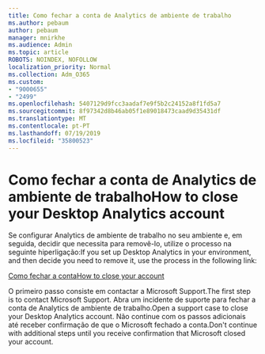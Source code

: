 ```yaml
---
title: Como fechar a conta de Analytics de ambiente de trabalho
ms.author: pebaum
author: pebaum
manager: mnirkhe
ms.audience: Admin
ms.topic: article
ROBOTS: NOINDEX, NOFOLLOW
localization_priority: Normal
ms.collection: Adm_O365
ms.custom:
- "9000655"
- "2499"
ms.openlocfilehash: 5407129d9fcc3aadaf7e9f5b2c24152a8f1fd5a7
ms.sourcegitcommit: 8f97342d8b46ab05f1e89018473caad9d35431df
ms.translationtype: MT
ms.contentlocale: pt-PT
ms.lasthandoff: 07/19/2019
ms.locfileid: "35800523"
---
```

# <a name="how-to-close-your-desktop-analytics-account"></a><span data-ttu-id="ebe60-102">Como fechar a conta de Analytics de ambiente de trabalho</span><span class="sxs-lookup"><span data-stu-id="ebe60-102">How to close your Desktop Analytics account</span></span>

<span data-ttu-id="ebe60-103">Se configurar Analytics de ambiente de trabalho no seu ambiente e, em seguida, decidir que necessita para removê-lo, utilize o processo na seguinte hiperligação:</span><span class="sxs-lookup"><span data-stu-id="ebe60-103">If you set up Desktop Analytics in your environment, and then decide you need to remove it, use the process in the following link:</span></span>

[<span data-ttu-id="ebe60-104">Como fechar a conta</span><span class="sxs-lookup"><span data-stu-id="ebe60-104">How to close your account</span></span>](https://docs.microsoft.com/sccm/desktop-analytics/account-close)

<span data-ttu-id="ebe60-105">O primeiro passo consiste em contactar a Microsoft Support.</span><span class="sxs-lookup"><span data-stu-id="ebe60-105">The first step is to contact Microsoft Support.</span></span> <span data-ttu-id="ebe60-106">Abra um incidente de suporte para fechar a conta de Analytics de ambiente de trabalho.</span><span class="sxs-lookup"><span data-stu-id="ebe60-106">Open a support case to close your Desktop Analytics account.</span></span> <span data-ttu-id="ebe60-107">Não continue com os passos adicionais até receber confirmação de que o Microsoft fechado a conta.</span><span class="sxs-lookup"><span data-stu-id="ebe60-107">Don't continue with additional steps until you receive confirmation that Microsoft closed your account.</span></span>